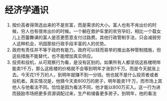 # 经济学通识

1. 按价高者得筛选出来的不是贫富，而是需求的大小。富人也有不肯出价的时候，穷人也有很肯出价的时候。一个躺在救护车里的贫穷孕妇，相比一个载女儿上芭蕾舞课的富人是否更愿意支付过路费。其他行政管制手法，只会减弱穷人这种机会，巩固那些行政手段丰富的人的优势。
2. 政府有责任并不等于政府有能力。政府可以轻而易举的推出各种管制措施，但这些措施不能替代，也不能增加真实供应。
3. 投资和投机，从可观察行为看，是没有区别的。如果所有人都坚信这栋楼明年能卖1千万，那么这栋楼的价格就不会等到明年才涨到1千万。而是今天就涨上去。今天花1千万的人，到明年就赚不到一分钱。他也就不是什么投资者或者投机者。真实情况是，他猜今天卖800万的房子，明年能卖1千万，而市场上其他人与他看法不同。恰恰是因为看法不同，他才能以800万买入。这一行为进而鼓励市场把更多资源调配过来，生产和储备更多房子。到明年，他的看法
